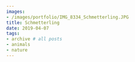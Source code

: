 ```yaml
---
images:
- /images/portfolio/IMG_8334_Schmetterling.JPG
title: Schmetterling
date: 2019-04-07
tags:
- archive # all posts
- animals
- nature
---
```

